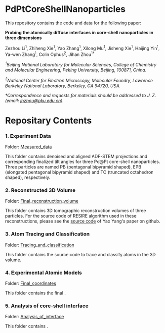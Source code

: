 # PdPtCoreShellNanoparticles
This repository contains the code and data for the following paper:

**Probing the atomically diffuse interfaces in core-shell nanoparticles in three dimensions**

Zezhou Li<sup>1</sup>, Zhiheng Xie<sup>1</sup>, Yao Zhang<sup>1</sup>, Xilong Mu<sup>1</sup>, Jisheng Xie<sup>1</sup>,  Haijing Yin<sup>1</sup>, Ya-wen Zhang<sup>1</sup>, Colin Ophus<sup>2</sup>, Jihan Zhou<sup>1†</sup>

*<sup>1</sup>Beijing National Laboratory for Molecular Sciences, College of Chemistry and Molecular Engineering, Peking University, Beijing, 100871, China.*

*<sup>2</sup>National Center for Electron Microscopy, Molecular Foundry, Lawrence Berkeley National Laboratory, Berkeley, CA 94720, USA.*

*†Correspondence and requests for materials should be addressed to J. Z. (email: jhzhou@pku.edu.cn).*

# Repositary Contents

### 1. Experiment Data

Folder: [Measured_data](./1_Measured_data)

This folder contains denoised and aligned ADF-STEM projections and corresponding finalized tilt angles for three Pd@Pt core-shell nanoparticles. Three particles are named PB (pentagonal bipyramid shaped), EPB (elongated pentagonal bipyramid shaped) and TO (truncated octahedron shaped), respectively.

### 2. Reconstructed 3D Volume

Folder: [Final_reconstruction_volume](./2_Final_reconstruction_volume)

This folder contains 3D tomographic reconstruction volumes of three particles. For the source code of RESIRE algorithm used in these reconstructions, please see the [source code](https://github.com/AET-MetallicGlass/Supplementary-Data-Codes/tree/master/2_RESIRE_package) of Yao Yang's paper on github.

### 3. Atom Tracing and Classification

Folder: [Tracing_and_classification](./3_Tracing_and_classification)

This folder contains the source code to trace and classify atoms in the 3D volume.

### 4. Experimental Atomic Models

Folder: [Final_coordinates](./4_Final_coordinates)

This folder contains the final .

### 5. Analysis of core-shell interface

Folder: [Analysis_of_interface](./5_Analysis_of_interface)

This folder contains .
